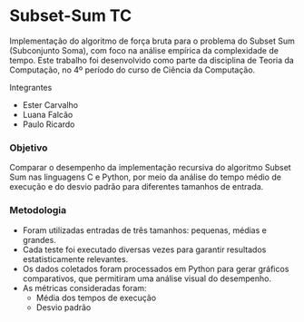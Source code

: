 # Subset-Sum TC

Implementação do algoritmo de força bruta para o problema do Subset Sum (Subconjunto Soma), com foco na análise empírica da complexidade de tempo. Este trabalho foi desenvolvido como parte da disciplina de Teoria da Computação, no 4º período do curso de Ciência da Computação.

Integrantes
- Ester Carvalho
- Luana Falcão
- Paulo Ricardo

### Objetivo
Comparar o desempenho da implementação recursiva do algoritmo Subset Sum nas linguagens C e Python, por meio da análise do tempo médio de execução e do desvio padrão para diferentes tamanhos de entrada.

### Metodologia
- Foram utilizadas entradas de três tamanhos: pequenas, médias e grandes.
- Cada teste foi executado diversas vezes para garantir resultados estatisticamente relevantes.
- Os dados coletados foram processados em Python para gerar gráficos comparativos, que permitiram uma análise visual do desempenho.
- As métricas consideradas foram:
  - Média dos tempos de execução
  - Desvio padrão

